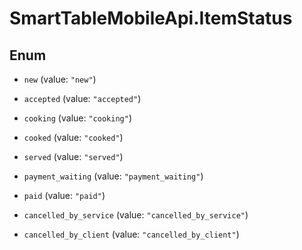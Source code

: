 # SmartTableMobileApi.ItemStatus

## Enum


* `new` (value: `"new"`)

* `accepted` (value: `"accepted"`)

* `cooking` (value: `"cooking"`)

* `cooked` (value: `"cooked"`)

* `served` (value: `"served"`)

* `payment_waiting` (value: `"payment_waiting"`)

* `paid` (value: `"paid"`)

* `cancelled_by_service` (value: `"cancelled_by_service"`)

* `cancelled_by_client` (value: `"cancelled_by_client"`)


